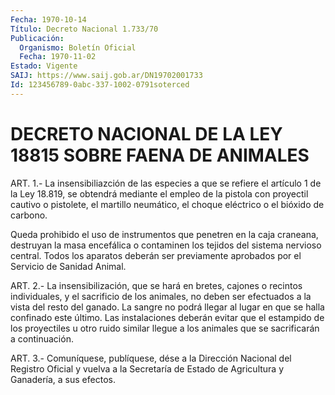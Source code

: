 ```yaml
---
Fecha: 1970-10-14
Título: Decreto Nacional 1.733/70
Publicación:
  Organismo: Boletín Oficial
  Fecha: 1970-11-02
Estado: Vigente
SAIJ: https://www.saij.gob.ar/DN19702001733
Id: 123456789-0abc-337-1002-0791soterced
---
```

# DECRETO NACIONAL DE LA LEY 18815 SOBRE FAENA DE ANIMALES

<a id="1"></a>
ART. 1.- La insensibiliazción de las especies a que se refiere el artículo  1  de la Ley 18.819, se obtendrá mediante el empleo de la  pistola  con  proyectil    cautivo  o  pistolete,  el  martillo neumático,  el  choque eléctrico o  el  bióxido  de  carbono.

Queda prohibido el  uso  de  instrumentos  que  penetren en la caja craneana,  destruyan  la masa encefálica o contaminen  los  tejidos del  sistema  nervioso central.  Todos  los  aparatos  deberán  ser previamente  aprobados    por    el  Servicio  de  Sanidad  Animal.

<a id="2"></a>
ART. 2.- La insensibilización, que se hará en bretes, cajones o recintos  individuales,  y  el sacrificio de los animales, no deben ser efectuados a la vista del  resto del ganado. La sangre no podrá llegar  al  lugar  en  que  se halla  confinado  este  último.  Las instalaciones deberán evitar  que el estampido de los proyectiles u otro ruido similar llegue a los  animales  que  se  sacrificarán  a continuación.

<a id="3"></a>
ART. 3.- Comuníquese, publíquese, dése a la Dirección Nacional del Registro  Oficial  y  vuelva  a  la  Secretaría  de  Estado  de Agricultura y Ganadería, a sus efectos.
